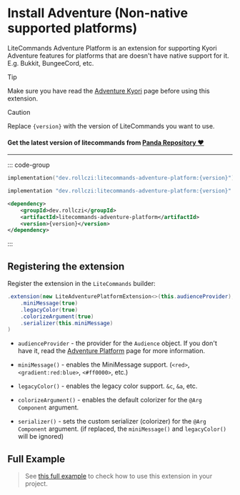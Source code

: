 # Install Adventure (Non-native supported platforms)

LiteCommands Adventure Platform is an extension for supporting Kyori Adventure features
for platforms that are doesn't have native support for it. E.g. Bukkit, BungeeCord, etc.

> [!TIP]
> Make sure you have read the [Adventure Kyori](Adventure-Kyori.md) page before using this extension.

> [!CAUTION]
> Replace `{version}` with the version of LiteCommands you want to use.
#### Get the latest version of litecommands from [Panda Repository ❤](https://repo.panda-lang.org/#/releases/dev/rollczi/litecommands)
---

::: code-group
```kotlin [Gradle Kotlin]
implementation("dev.rollczi:litecommands-adventure-platform:{version}")
```

```groovy [Gradle Groovy]
implementation "dev.rollczi:litecommands-adventure-platform:{version}"
```

```xml [Maven]
<dependency>
    <groupId>dev.rollczi</groupId>
    <artifactId>litecommands-adventure-platform</artifactId>
    <version>{version}</version>
</dependency>
```
:::


## Registering the extension

Register the extension in the `LiteCommands` builder:

```java
.extension(new LiteAdventurePlatformExtension<>(this.audienceProvider), config -> config
    .miniMessage(true)
    .legacyColor(true)
    .colorizeArgument(true)
    .serializer(this.miniMessage)
)
```

- `audienceProvider` - the provider for the `Audience` object. If you don't have it, read the [Adventure Platform](https://docs.advntr.dev/platform/index.html) page for more information.

- `miniMessage()` - enables the MiniMessage support. (`<red>`, `<gradient:red:blue>`, `<#ff0000>`, etc.)
- `legacyColor()` - enables the legacy color support. `&c`, `&a`, etc.
- `colorizeArgument()` - enables the default colorizer for the `@Arg Component` argument.
- `serializer()` - sets the custom serializer (colorizer) for the `@Arg Component` argument. (if replaced, the `miniMessage()` and `legacyColor()` will be ignored)

## Full Example

> See [this full example](https://github.com/Rollczi/LiteCommands/tree/master/examples/bukkit-adventure-platform)
> to check how to use this extension in your project.